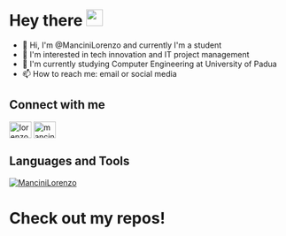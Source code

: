 <h1>
  Hey there
  <img src="https://media.giphy.com/media/hvRJCLFzcasrR4ia7z/giphy.gif" width="30px"/>
</h1>

- 👋 Hi, I'm @ManciniLorenzo and currently I'm a student
- 👀 I'm interested in tech innovation and IT project management
- 🌱 I'm currently studying Computer Engineering at University of Padua
- 📫 How to reach me: email or social media

## Connect with me
<a href="https://linkedin.com/in/lorenzomancini13" target="blank"><img align="center" src="https://cdn.jsdelivr.net/npm/simple-icons@3.0.1/icons/linkedin.svg" alt="lorenzomancini13" height="30" width="40" /></a>
<a href="https://instagram.com/mancini_lorenzo" target="blank"><img align="center" src="https://cdn.jsdelivr.net/npm/simple-icons@3.0.1/icons/instagram.svg" alt="mancini_lorenzo" height="30" width="40" /></a>

## Languages and Tools

<a href="https://github.com/ManciniLorenzo">
  <img align="center" src="https://github-readme-stats.vercel.app/api/top-langs?username=ManciniLorenzo&show_icons=true&locale=en&layout=compact" alt="ManciniLorenzo" />
</a>

<h1>Check out my repos!</h1>

<!--
**ManciniLorenzo/ManciniLorenzo** is a ✨ _special_ ✨ repository because its `README.md` (this file) appears on your GitHub profile.

Here are some ideas to get you started:

- 🔭 I’m currently working on ...
- 🌱 I’m currently learning ...
- 👯 I’m looking to collaborate on ...
- 🤔 I’m looking for help with ...
- 💬 Ask me about ...
- 📫 How to reach me: ...
- 😄 Pronouns: ...
- ⚡ Fun fact: ...
-->

